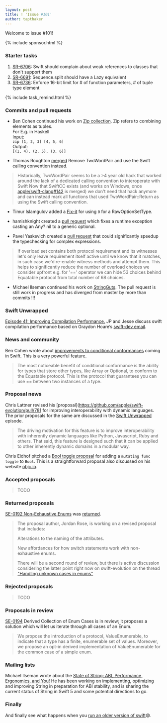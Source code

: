 ```yaml
---
layout: post
title: ! 'Issue #101'
author: tapthaker
---
```

Welcome to issue #101! 

<!--excerpt-->

{% include sponsor.html %}

### Starter tasks

1. [SR-6706](https://bugs.swift.org/browse/SR-6706): Swift should complain about weak references to classes that don't support them
2. [SR-6691](https://bugs.swift.org/browse/SR-6691): Sequence.split should have a Lazy equivalent
3. [SR-6736](https://bugs.swift.org/browse/SR-6736): Enforce 16-bit limit for # of function parameters, # of tuple type element

{% include task_remind.html %}

### Commits and pull requests

- Ben Cohen continued his work on [Zip collection](https://github.com/apple/swift/pull/13941/). Zip refers to combining elements as tuples.<br/>
For E.g. in Haskell<br/>
Input:<br/>
`zip [1, 2, 3] [4, 5, 6]`<br/>
Output:<br/>
`[(1, 4), (2, 5), (3, 6)]`

- Thomas Roughton [merged](https://github.com/apple/swift/pull/13299) Remove TwoWordPair and use the Swift calling convention instead.
>Historically, TwoWordPair seems to be a >4 year old hack that worked around the lack of a dedicated calling convention to interoperate with Swift
>Now that SwiftCC exists (and works on Windows, once [apple/swift-clang#142](https://github.com/apple/swift-clang/pull/142) is merged) we don't need that hack anymore and can instead mark all functions that used TwoWordPair::Return as using the Swift calling convention.

- Timur Islamgulov added a [Fix-it](https://github.com/apple/swift/pull/13899) for using `0` for a RawOptionSetType.

- hamishknight created a [pull request](https://github.com/apple/swift/pull/13910) which fixes a runtime exception casting an Any? nil to a generic optional.

- Pavel Yaskevich created a [pull request](https://github.com/apple/swift/pull/13986) that could significantly speedup the typechecking for complex expressions.
>If overload set contains both protocol requirement and its witnesses
let's only leave requirement itself active until we know that it matches,
in such case we'd re-enable witness methods and attempt them. This
helps to significantly reduce the number of overload choices we consider
upfront e.g. for '==' operator we can hide 53 choices behind Equatable
protocol from total number of 68 choices.

- Michael Ilseman continued his work on [StringGuts](https://github.com/apple/swift/pull/12442). The pull request is still work in progress and has diverged from master by more than commits !!!

### Swift Unwrapped

[Episode 41: Improving Compilation Performance.](https://spec.fm/podcasts/swift-unwrapped/100849) JP and Jesse discuss swift compilation performance based on Graydon Hoare’s [swift-dev email](https://lists.swift.org/pipermail/swift-dev/Week-of-Mon-20171113/006001.html).

### News and community

Ben Cohen wrote about [improvements to conditional conformances](https://swift.org/blog/conditional-conformance/) coming in Swift. This is a very powerful feature.
>The most noticeable benefit of conditional conformance is the ability for types that store other types, like Array or Optional, to conform to the Equatable protocol. This is the protocol that guarantees you can use == between two instances of a type.

### Proposal news

Chris Lattner revised his [proposal](https://github.com/apple/swift-evolution/pull/781 for improving interoperability with dynamic languages. The prior proposals for the same are discussed in the [Swift Unwrapped](https://spec.fm/podcasts/swift-unwrapped/100543) episode.
>The driving motivation for this feature is to improve interoperability with inherently dynamic languages like Python, Javascript, Ruby and others.  That said, this feature is designed such that it can be applied to other inherently dynamic domains in a modular way.

Chris Eidhof pitched a [Bool toggle proposal](https://github.com/apple/swift-evolution/pull/782) for adding a `mutating func toggle` to `Bool`. This is a straightforward proposal also discussed on his website [objc.io](https://www.objc.io/blog/2018/01/16/toggle-extension-on-bool/).

### Accepted proposals

> TODO

### Returned proposals

[SE-0192 Non-Exhaustive Enums](https://github.com/apple/swift-evolution/blob/master/proposals/0192-non-exhaustive-enums.md) was [returned](https://lists.swift.org/pipermail/swift-evolution/Week-of-Mon-20180108/042814.html).
> The proposal author, Jordan Rose, is working on a revised proposal that includes:
>
> Alterations to the naming of the attributes.
>
> New affordances for how switch statements work with non-exhaustive enums.
>
> There will be a second round of review, but there is active discussion considering the latter point right now on swift-evolution on the thread ["Handling unknown cases in enums"](https://lists.swift.org/pipermail/swift-evolution/Week-of-Mon-20180108/042604.html)

### Rejected proposals

> TODO

### Proposals in review

[SE-0194](https://github.com/apple/swift-evolution/blob/master/proposals/0194-derived-collection-of-enum-cases.md) Derived Collection of Enum Cases is in review; it proposes a solution which will let us iterate through all cases of an Enum.
>We propose the introduction of a protocol, ValueEnumerable, to indicate that a type has a finite, enumerable set of values. Moreover, we propose an opt-in derived implementation of ValueEnumerable for the common case of a simple enum.


### Mailing lists

Michael Ilseman wrote about the [State of String: ABI, Performance, Ergonomics, and You!](https://lists.swift.org/pipermail/swift-dev/Week-of-Mon-20180108/006407.html) He has been working on implementing, optimizing and improving String in preparation for ABI stability, and is sharing the current status of String in Swift 5 and some potential directions to go.

### Finally

And finally see what happens when you [run an older version of swift](https://twitter.com/jckarter/status/951569237318893568)😄.
